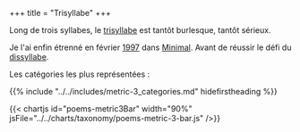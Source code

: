 +++
title = "Trisyllabe"
+++

Long de trois syllabes, le [trisyllabe](https://fr.wikipedia.org/wiki/Trisyllabe) est tantôt burlesque, tantôt sérieux.

Je l'ai enfin étrenné en février [1997](../1997) dans [Minimal](../../seasons/3_troisieme_saison/minimal). Avant de réussir le défi du [dissyllabe](./dissyllabe).

Les catégories les plus représentées :

{{% include "../../includes/metric-3_categories.md" hidefirstheading %}}

{{< chartjs id="poems-metric3Bar" width="90%" jsFile="../../charts/taxonomy/poems-metric-3-bar.js" />}}
